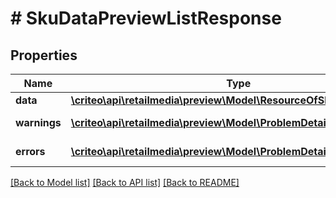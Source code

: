 # # SkuDataPreviewListResponse

## Properties

Name | Type | Description | Notes
------------ | ------------- | ------------- | -------------
**data** | [**\criteo\api\retailmedia\preview\Model\ResourceOfSkuDataPreview[]**](ResourceOfSkuDataPreview.md) |  | [optional]
**warnings** | [**\criteo\api\retailmedia\preview\Model\ProblemDetails[]**](ProblemDetails.md) |  | [optional] [readonly]
**errors** | [**\criteo\api\retailmedia\preview\Model\ProblemDetails[]**](ProblemDetails.md) |  | [optional] [readonly]

[[Back to Model list]](../../README.md#models) [[Back to API list]](../../README.md#endpoints) [[Back to README]](../../README.md)
